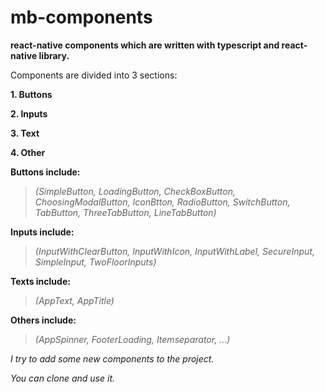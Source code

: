 # mb-components
**react-native components which are written with typescript and react-native library.**

Components are divided into 3 sections:

**1. Buttons**

**2. Inputs**

**3. Text**

**4. Other**

**Buttons include:**

>_(SimpleButton, LoadingButton, CheckBoxButton, ChoosingModalButton, IconBtton, RadioButton, SwitchButton, TabButton, ThreeTabButton, LineTabButton)_

**Inputs include:**

>_(InputWithClearButton, InputWithIcon, InputWithLabel, SecureInput, SimpleInput, TwoFloorInputs)_

**Texts include:**

>_(AppText, AppTitle)_

**Others include:**

>_(AppSpinner, FooterLoading, Itemseparator, ...)_

_I try to add some new components to the project._

_You can clone and use it._
